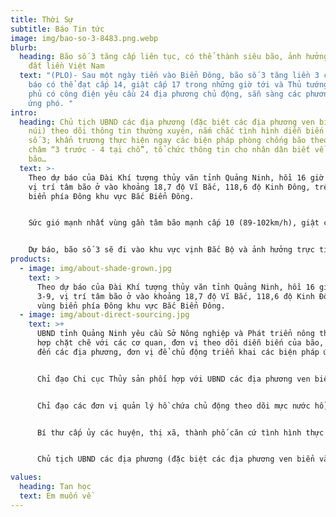 ```yaml
---
title: Thời Sự
subtitle: Báo Tin tức
image: img/bao-so-3-8483.png.webp
blurb:
  heading: Bão số 3 tăng cấp liên tục, có thể thành siêu bão, ảnh hưởng trực tiếp
    đất liền Việt Nam
  text: "(PLO)- Sau một ngày tiến vào Biển Đông, bão số 3 tăng liền 3 cấp, với dự
    báo có thể đạt cấp 14, giật cấp 17 trong những giờ tới và Thủ tướng Chính
    phủ có công điện yêu cầu 24 địa phương chủ động, sẵn sàng các phương án để
    ứng phó. "
intro:
  heading: Chủ tịch UBND các địa phương (đặc biệt các địa phương ven biển và miền
    núi) theo dõi thông tin thường xuyên, nắm chắc tình hình diễn biến cơn bão
    số 3; khẩn trương thực hiện ngay các biện pháp phòng chống bão theo phương
    châm “3 trước - 4 tại chỗ”, tổ chức thông tin cho nhân dân biết về diễn biến
    bão…
  text: >-
    Theo dự báo của Đài Khí tượng thủy văn tỉnh Quảng Ninh, hồi 16 giờ ngày 3-9,
    vị trí tâm bão ở vào khoảng 18,7 độ Vĩ Bắc, 118,6 độ Kinh Đông, trên vùng
    biển phía Đông khu vực Bắc Biển Đông.


    Sức gió mạnh nhất vùng gần tâm bão mạnh cấp 10 (89-102km/h), giật cấp 12, di chuyển theo hướng Tây Tây Bắc, khoảng 15km/h.


    Dự báo, bão số 3 sẽ đi vào khu vực vịnh Bắc Bộ và ảnh hưởng trực tiếp đến thời tiết của tỉnh Quảng Ninh, Hải Phòng.
products:
  - image: img/about-shade-grown.jpg
    text: >
      Theo dự báo của Đài Khí tượng thủy văn tỉnh Quảng Ninh, hồi 16 giờ ngày
      3-9, vị trí tâm bão ở vào khoảng 18,7 độ Vĩ Bắc, 118,6 độ Kinh Đông, trên
      vùng biển phía Đông khu vực Bắc Biển Đông.
  - image: img/about-direct-sourcing.jpg
    text: >+
      UBND tỉnh Quảng Ninh yêu cầu Sở Nông nghiệp và Phát triển nông thôn, phối
      hợp chặt chẽ với các cơ quan, đơn vị theo dõi diễn biến của bão, thông tin
      đến các địa phương, đơn vị để chủ động triển khai các biện pháp ứng phó.


      Chỉ đạo Chi cục Thủy sản phối hợp với UBND các địa phương ven biển nắm chắc tình hình tàu thuyền (đặc biệt là tàu xa bờ); thông báo cho chủ các phương tiện đang hoạt động trên biển biết vị trí và diễn biến của bão để chủ động về nơi tránh trú, không đi vào vùng nguy hiểm.


      Chỉ đạo các đơn vị quản lý hồ chứa chủ động theo dõi mực nước hồ, sẵn sàng phương án đảm bảo an toàn hồ chứa trong tình huống mưa lớn sau bão.


      Bí thư cấp ủy các huyện, thị xã, thành phố căn cứ tình hình thực tiễn địa bàn để tổ chức kiểm tra, tập trung chỉ đạo phòng chống mưa bão trên địa bàn và chịu trách nhiệm người đứng đầu nếu để xảy ra thiệt hại về người, tài sản của Nhân dân do lơ là, chủ quan trong công tác lãnh đạo, chỉ đạo.


      Chủ tịch UBND các địa phương (đặc biệt các địa phương ven biển và miền núi) theo dõi thông tin thường xuyên, nắm chắc tình hình diễn biến cơn bão số 3; khẩn trương thực hiện ngay các biện pháp phòng chống bão theo phương châm “3 trước - 4 tại chỗ”, tổ chức thông tin cho nhân dân biết về diễn biến bão…

values:
  heading: Tan học
  text: Em muốn về
---
```

